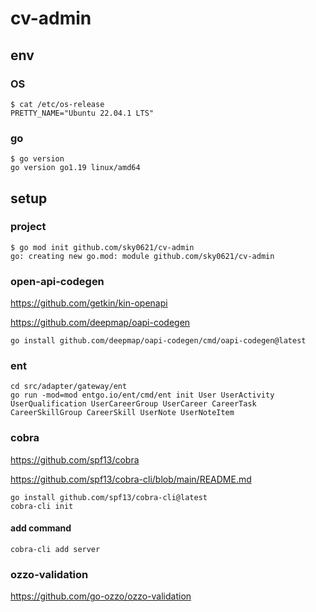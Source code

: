 # cv-admin

## env

### OS

```
$ cat /etc/os-release 
PRETTY_NAME="Ubuntu 22.04.1 LTS"
```

### go

```
$ go version
go version go1.19 linux/amd64
```

## setup

### project

```
$ go mod init github.com/sky0621/cv-admin
go: creating new go.mod: module github.com/sky0621/cv-admin
```

### open-api-codegen

https://github.com/getkin/kin-openapi

https://github.com/deepmap/oapi-codegen

```
go install github.com/deepmap/oapi-codegen/cmd/oapi-codegen@latest
```

### ent

```
cd src/adapter/gateway/ent
go run -mod=mod entgo.io/ent/cmd/ent init User UserActivity UserQualification UserCareerGroup UserCareer CareerTask CareerSkillGroup CareerSkill UserNote UserNoteItem
```

### cobra

https://github.com/spf13/cobra

https://github.com/spf13/cobra-cli/blob/main/README.md

```
go install github.com/spf13/cobra-cli@latest
cobra-cli init
```

#### add command

```
cobra-cli add server
```

### ozzo-validation

https://github.com/go-ozzo/ozzo-validation

```

```